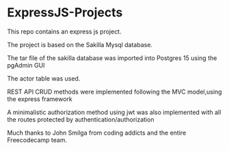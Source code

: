 # ExpressJS-Projects

This repo contains an express js project. 

The project is based on the Sakilla Mysql database.

The tar file of the sakilla database was imported into Postgres 15 using the pgAdmin GUI

The actor table was used.

REST API CRUD methods were implemented following the MVC model,using the express framework

A minimalistic authorization method using jwt was also implemented with all the routes protected by authentication/authorization

Much thanks to John Smilga from coding addicts and the entire Freecodecamp team.
